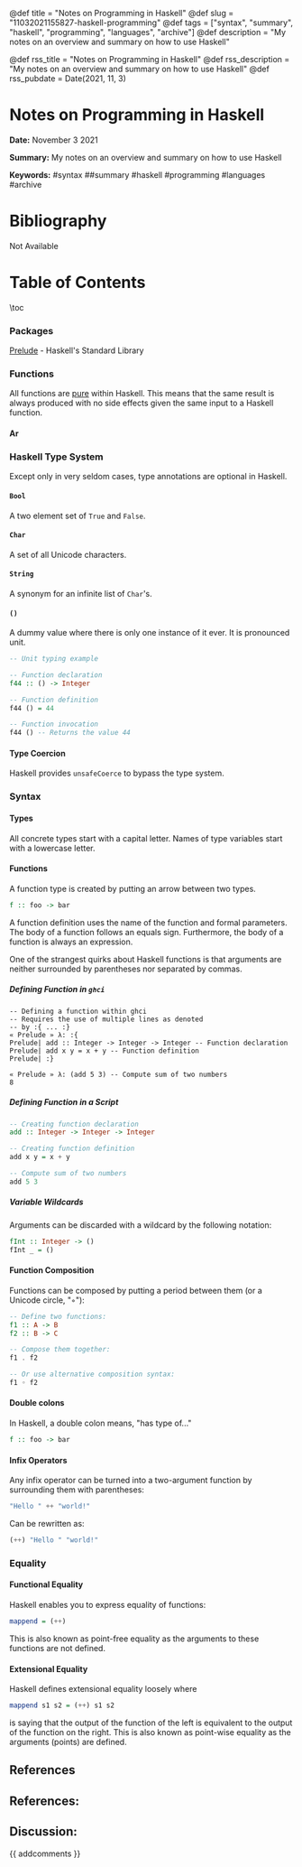 @def title = "Notes on Programming in Haskell"
@def slug = "11032021155827-haskell-programming"
@def tags = ["syntax", "summary", "haskell", "programming", "languages", "archive"]
@def description = "My notes on an overview and summary on how to use Haskell"

@def rss_title = "Notes on Programming in Haskell"
@def rss_description = "My notes on an overview and summary on how to use Haskell"
@def rss_pubdate = Date(2021, 11, 3)


Notes on Programming in Haskell
=========

**Date:** November 3 2021

**Summary:** My notes on an overview and summary on how to use Haskell

**Keywords:** #syntax ##summary #haskell #programming #languages #archive

Bibliography
==========

Not Available

Table of Contents
=========

\toc

### Packages

[Prelude](/11032021171123-prelude-haskell-library.md) - Haskell's Standard Library

### Functions

All functions are [pure](/11082021225843-pure-functions.md) within Haskell. This means that the same result is always produced with no side effects given the same input to a Haskell function.

#### Ar

### Haskell Type System

Except only in very seldom cases, type annotations are optional in Haskell.

#### `Bool`

A two element set of `True` and `False`.

#### `Char`

A set of all Unicode characters.

#### `String`

A synonym for an infinite list of `Char`'s.

#### `()`

A dummy value where there is only one instance of it ever. It is pronounced unit.

```haskell
-- Unit typing example

-- Function declaration
f44 :: () -> Integer

-- Function definition
f44 () = 44

-- Function invocation
f44 () -- Returns the value 44
```

#### Type Coercion

Haskell provides `unsafeCoerce` to bypass the type system.

### Syntax

#### Types

All concrete types start with a capital letter. Names of type variables start with a lowercase letter.

#### Functions

A function type is created by putting an arrow between two types.

```haskell
f :: foo -> bar
```

A function definition uses the name of the function and formal parameters. The body of a function follows an equals sign. Furthermore, the body of a function is always an expression.

One of the strangest quirks about Haskell functions is that arguments are neither surrounded by parentheses nor separated by commas.

##### Defining Function in `ghci`

```
-- Defining a function within ghci
-- Requires the use of multiple lines as denoted
-- by :{ ... :} 
« Prelude » λ: :{
Prelude| add :: Integer -> Integer -> Integer -- Function declaration
Prelude| add x y = x + y -- Function definition
Prelude| :}

« Prelude » λ: (add 5 3) -- Compute sum of two numbers
8
```

##### Defining Function in a Script

```haskell
-- Creating function declaration
add :: Integer -> Integer -> Integer

-- Creating function definition
add x y = x + y

-- Compute sum of two numbers
add 5 3
```

##### Variable Wildcards

Arguments can be discarded with a wildcard by the following notation:

```haskell
fInt :: Integer -> ()
fInt _ = ()
```

#### Function Composition

Functions can be composed by putting a period between them (or a Unicode circle, "◦"):

```haskell
-- Define two functions:
f1 :: A -> B
f2 :: B -> C

-- Compose them together:
f1 . f2

-- Or use alternative composition syntax:
f1 ◦ f2
```

#### Double colons

In Haskell, a double colon means, "has type of..."

```haskell
f :: foo -> bar
```

#### Infix Operators

Any infix operator can be turned into a two-argument function by surrounding them with parentheses:

```haskell
"Hello " ++ "world!"
```

Can be rewritten as:

```haskell
(++) "Hello " "world!"
```

### Equality

#### Functional Equality

Haskell enables you to express equality of functions:

```haskell
mappend = (++)
```

This is also known as point-free equality as the arguments to these functions are not defined.

#### Extensional Equality

Haskell defines extensional equality loosely where

```haskell
mappend s1 s2 = (++) s1 s2
```

is saying that the output of the function of the left is equivalent to the output of the function on the right. This is also known as point-wise equality as the arguments (points) are defined.

## References

## References:
## Discussion: 

{{ addcomments }}
